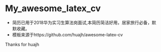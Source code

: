 # My_awesome_latex_cv
- 简历已用于2018华为实习生算法岗面试,本简历简洁好用，居家旅行必备，默默收藏。
- 模板来源于https://github.com/huajh/awesome-latex-cv

Thanks for huajh 